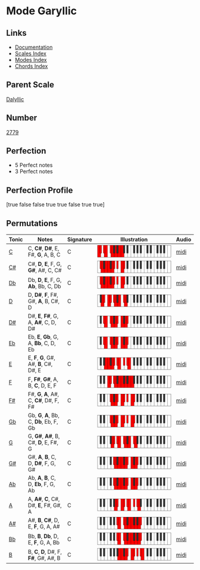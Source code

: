 # Mode Garyllic

## Links

- [Documentation](index.md)
- [Scales Index](Scales.md)
- [Modes Index](Modes.md)
- [Chords Index](Chords.md)

## Parent Scale

[Dalyllic](ScaleDalyllic.md)

## Number

[2779](https://ianring.com/musictheory/scales/2779)

## Perfection

- 5 Perfect notes
- 3 Perfect notes

## Perfection Profile

[true false false true true false true true]

## Permutations

| Tonic | Notes | Signature | Illustration | Audio |
|-------|-------|-----------|--------------|-------|
| [C](ModeCNaturalGaryllic.md) | C, **C#**, **D#**, E, F#, **G**, A, B, C | C | ![CNaturalGaryllic](ModeCNaturalGaryllic.png) | [midi](https://github.com/edipermadi/music/blob/main/docs/ModeCNaturalGaryllic.mid?raw=true) |
| [C#](ModeCSharpGaryllic.md) | C#, **D**, **E**, F, G, **G#**, A#, C, C# | C | ![CSharpGaryllic](ModeCSharpGaryllic.png) | [midi](https://github.com/edipermadi/music/blob/main/docs/ModeCSharpGaryllic.mid?raw=true) |
| [Db](ModeDFlatGaryllic.md) | Db, **D**, **E**, F, G, **Ab**, Bb, C, Db | C | ![DFlatGaryllic](ModeDFlatGaryllic.png) | [midi](https://github.com/edipermadi/music/blob/main/docs/ModeDFlatGaryllic.mid?raw=true) |
| [D](ModeDNaturalGaryllic.md) | D, **D#**, **F**, F#, G#, **A**, B, C#, D | C | ![DNaturalGaryllic](ModeDNaturalGaryllic.png) | [midi](https://github.com/edipermadi/music/blob/main/docs/ModeDNaturalGaryllic.mid?raw=true) |
| [D#](ModeDSharpGaryllic.md) | D#, **E**, **F#**, G, A, **A#**, C, D, D# | C | ![DSharpGaryllic](ModeDSharpGaryllic.png) | [midi](https://github.com/edipermadi/music/blob/main/docs/ModeDSharpGaryllic.mid?raw=true) |
| [Eb](ModeEFlatGaryllic.md) | Eb, **E**, **Gb**, G, A, **Bb**, C, D, Eb | C | ![EFlatGaryllic](ModeEFlatGaryllic.png) | [midi](https://github.com/edipermadi/music/blob/main/docs/ModeEFlatGaryllic.mid?raw=true) |
| [E](ModeENaturalGaryllic.md) | E, **F**, **G**, G#, A#, **B**, C#, D#, E | C | ![ENaturalGaryllic](ModeENaturalGaryllic.png) | [midi](https://github.com/edipermadi/music/blob/main/docs/ModeENaturalGaryllic.mid?raw=true) |
| [F](ModeFNaturalGaryllic.md) | F, **F#**, **G#**, A, B, **C**, D, E, F | C | ![FNaturalGaryllic](ModeFNaturalGaryllic.png) | [midi](https://github.com/edipermadi/music/blob/main/docs/ModeFNaturalGaryllic.mid?raw=true) |
| [F#](ModeFSharpGaryllic.md) | F#, **G**, **A**, A#, C, **C#**, D#, F, F# | C | ![FSharpGaryllic](ModeFSharpGaryllic.png) | [midi](https://github.com/edipermadi/music/blob/main/docs/ModeFSharpGaryllic.mid?raw=true) |
| [Gb](ModeGFlatGaryllic.md) | Gb, **G**, **A**, Bb, C, **Db**, Eb, F, Gb | C | ![GFlatGaryllic](ModeGFlatGaryllic.png) | [midi](https://github.com/edipermadi/music/blob/main/docs/ModeGFlatGaryllic.mid?raw=true) |
| [G](ModeGNaturalGaryllic.md) | G, **G#**, **A#**, B, C#, **D**, E, F#, G | C | ![GNaturalGaryllic](ModeGNaturalGaryllic.png) | [midi](https://github.com/edipermadi/music/blob/main/docs/ModeGNaturalGaryllic.mid?raw=true) |
| [G#](ModeGSharpGaryllic.md) | G#, **A**, **B**, C, D, **D#**, F, G, G# | C | ![GSharpGaryllic](ModeGSharpGaryllic.png) | [midi](https://github.com/edipermadi/music/blob/main/docs/ModeGSharpGaryllic.mid?raw=true) |
| [Ab](ModeAFlatGaryllic.md) | Ab, **A**, **B**, C, D, **Eb**, F, G, Ab | C | ![AFlatGaryllic](ModeAFlatGaryllic.png) | [midi](https://github.com/edipermadi/music/blob/main/docs/ModeAFlatGaryllic.mid?raw=true) |
| [A](ModeANaturalGaryllic.md) | A, **A#**, **C**, C#, D#, **E**, F#, G#, A | C | ![ANaturalGaryllic](ModeANaturalGaryllic.png) | [midi](https://github.com/edipermadi/music/blob/main/docs/ModeANaturalGaryllic.mid?raw=true) |
| [A#](ModeASharpGaryllic.md) | A#, **B**, **C#**, D, E, **F**, G, A, A# | C | ![ASharpGaryllic](ModeASharpGaryllic.png) | [midi](https://github.com/edipermadi/music/blob/main/docs/ModeASharpGaryllic.mid?raw=true) |
| [Bb](ModeBFlatGaryllic.md) | Bb, **B**, **Db**, D, E, **F**, G, A, Bb | C | ![BFlatGaryllic](ModeBFlatGaryllic.png) | [midi](https://github.com/edipermadi/music/blob/main/docs/ModeBFlatGaryllic.mid?raw=true) |
| [B](ModeBNaturalGaryllic.md) | B, **C**, **D**, D#, F, **F#**, G#, A#, B | C | ![BNaturalGaryllic](ModeBNaturalGaryllic.png) | [midi](https://github.com/edipermadi/music/blob/main/docs/ModeBNaturalGaryllic.mid?raw=true) |

